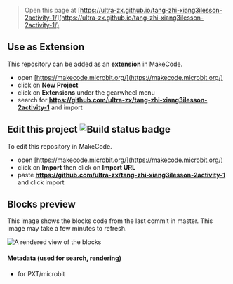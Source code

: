 
> Open this page at [https://ultra-zx.github.io/tang-zhi-xiang3ilesson-2activity-1/](https://ultra-zx.github.io/tang-zhi-xiang3ilesson-2activity-1/)

## Use as Extension

This repository can be added as an **extension** in MakeCode.

* open [https://makecode.microbit.org/](https://makecode.microbit.org/)
* click on **New Project**
* click on **Extensions** under the gearwheel menu
* search for **https://github.com/ultra-zx/tang-zhi-xiang3ilesson-2activity-1** and import

## Edit this project ![Build status badge](https://github.com/ultra-zx/tang-zhi-xiang3ilesson-2activity-1/workflows/MakeCode/badge.svg)

To edit this repository in MakeCode.

* open [https://makecode.microbit.org/](https://makecode.microbit.org/)
* click on **Import** then click on **Import URL**
* paste **https://github.com/ultra-zx/tang-zhi-xiang3ilesson-2activity-1** and click import

## Blocks preview

This image shows the blocks code from the last commit in master.
This image may take a few minutes to refresh.

![A rendered view of the blocks](https://github.com/ultra-zx/tang-zhi-xiang3ilesson-2activity-1/raw/master/.github/makecode/blocks.png)

#### Metadata (used for search, rendering)

* for PXT/microbit
<script src="https://makecode.com/gh-pages-embed.js"></script><script>makeCodeRender("{{ site.makecode.home_url }}", "{{ site.github.owner_name }}/{{ site.github.repository_name }}");</script>
